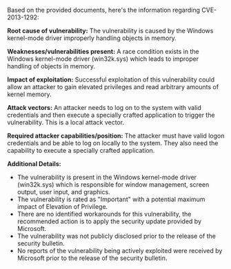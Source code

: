 Based on the provided documents, here's the information regarding CVE-2013-1292:

**Root cause of vulnerability:**
The vulnerability is caused by the Windows kernel-mode driver improperly handling objects in memory.

**Weaknesses/vulnerabilities present:**
A race condition exists in the Windows kernel-mode driver (win32k.sys) which leads to improper handling of objects in memory.

**Impact of exploitation:**
Successful exploitation of this vulnerability could allow an attacker to gain elevated privileges and read arbitrary amounts of kernel memory.

**Attack vectors:**
An attacker needs to log on to the system with valid credentials and then execute a specially crafted application to trigger the vulnerability. This is a local attack vector.

**Required attacker capabilities/position:**
The attacker must have valid logon credentials and be able to log on locally to the system. They also need the capability to execute a specially crafted application.

**Additional Details:**
- The vulnerability is present in the Windows kernel-mode driver (win32k.sys) which is responsible for window management, screen output, user input, and graphics.
- The vulnerability is rated as "Important" with a potential maximum impact of Elevation of Privilege.
- There are no identified workarounds for this vulnerability, the recommended action is to apply the security update provided by Microsoft.
- The vulnerability was not publicly disclosed prior to the release of the security bulletin.
- No reports of the vulnerability being actively exploited were received by Microsoft prior to the release of the security bulletin.